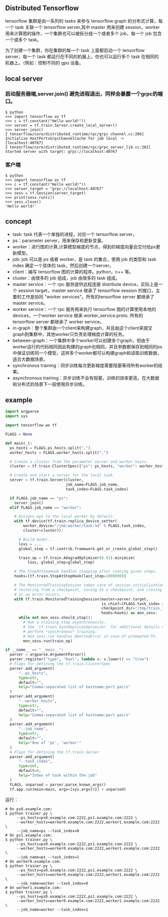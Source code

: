 ## Distributed Tensorflow 
tensorflow 集群是由一系列的 tasks 来参与 tensorflow graph 的分布式计算，每一个 task 关联一个 tensorflow server,其中 master 用来创建 session，worker 用来计算图的操作，一个集群也可以被拆分成一个或者多个 job，每一个 job 包含一个或多个 task。

为了创建一个集群，你在集群的每一个 task 上面都启动一个 tensorflow server，每一个 task 都运行在不同的机器上，你也可以运行多个 task    在相同的机器上。（例如：控制不同的 gpu 设备。

## local server
### 启动服务器端,server.join() 避免进程退出，同样会暴露一个grpc的端口。
```
$ python
>>> import tensorflow as tf
>>> c = tf.constant("Hello world!"))
>>> server = tf.train.Server.create_local_server()
>>> server.join()  
I tensorflow/core/distributed_runtime/rpc/grpc_channel.cc:206] Initialize HostPortsGrpcChannelCache for job local -> {localhost:40767}
I tensorflow/core/distributed_runtime/rpc/grpc_server_lib.cc:202] Started server with target: grpc://localhost:40767
```
### 客户端
```
$ python
>>> import tensorflow as tf
>>> c = tf.constant("Hello world!"))
>>> server_target = "grpc://localhost:40767"
>>> sess = tf.Session(server_target)
>>> print(sess.run(c))
>>> sess.close()  
'Hello world!'
```

## concept

- task: task 代表一个单独的进程，对应一个 tensorflow server。
- ps：parameter server，用来保存和更新变量。
- worker：进行图的计算,计算模型梯度的节点，得到的梯度向量会交付给ps更新模型。
- job: job 可以是 ps 或者 worker，是 task 的集合，使用 job 的类型和 task index 确定一个具体的 task，然后创建一个server。
- client：编写 tensorflow 图的计算的程序。python，c++ 等。
- cluster：由很多的 job 组成，job 由很多的 task 组成。
- master service：一个 rpc 服务提供远程连接 distribute device，实际上是一个 session target，master service 继承了 tensorflow session 的接口，主要的工作是协同 "worker services"。所有的tensorflow server 都继承了 master service。
- worker service：一个 rpc 服务用来执行 tensorflow 图的计算使用本地的 devices，一个worker service 继承 worker_service.proto. 所有的tensorflow server 都继承了 worker service。
- in-graph：整个集群由一个client来构建graph，并且由这个client来提交graph到集群中，其他worker只负责处理梯度计算的任务。
- between-graph：一个集群中多个worker可以创建多个graph，但由于worker运行的代码相同因此构建的graph也相同，并且参数都保存到相同的ps中保证训练同一个模型，这样多个worker都可以构建graph和读取训练数据，适合大数据场景。
- synchronous training：同步训练每次更新梯度需要阻塞等待所有worker的结果。
- asynchronous training：异步训练不会有阻塞，训练的效率更高，在大数据和分布式的场景下一般使用异步训练。

## example 
```python
import argparse
import sys

import tensorflow as tf

FLAGS = None

def main(_):
  ps_hosts = FLAGS.ps_hosts.split(",")
  worker_hosts = FLAGS.worker_hosts.split(",")

  # Create a cluster from the parameter server and worker hosts.
  cluster = tf.train.ClusterSpec({"ps": ps_hosts, "worker": worker_hosts})

  # Create and start a server for the local task.
  server = tf.train.Server(cluster,
                           job_name=FLAGS.job_name,
                           task_index=FLAGS.task_index)

  if FLAGS.job_name == "ps":
    server.join()
  elif FLAGS.job_name == "worker":

    # Assigns ops to the local worker by default.
    with tf.device(tf.train.replica_device_setter(
        worker_device="/job:worker/task:%d" % FLAGS.task_index,
        cluster=cluster)):

      # Build model...
      loss = ...
      global_step = tf.contrib.framework.get_or_create_global_step()

      train_op = tf.train.AdagradOptimizer(0.01).minimize(
          loss, global_step=global_step)

    # The StopAtStepHook handles stopping after running given steps.
    hooks=[tf.train.StopAtStepHook(last_step=1000000)]

    # The MonitoredTrainingSession takes care of session initialization,
    # restoring from a checkpoint, saving to a checkpoint, and closing when done
    # or an error occurs.
    with tf.train.MonitoredTrainingSession(master=server.target,
                                           is_chief=(FLAGS.task_index == 0),
                                           checkpoint_dir="/tmp/train_logs",
                                           hooks=hooks) as mon_sess:
      while not mon_sess.should_stop():
        # Run a training step asynchronously.
        # See `tf.train.SyncReplicasOptimizer` for additional details on how to
        # perform *synchronous* training.
        # mon_sess.run handles AbortedError in case of preempted PS.
        mon_sess.run(train_op)

if __name__ == "__main__":
  parser = argparse.ArgumentParser()
  parser.register("type", "bool", lambda v: v.lower() == "true")
  # Flags for defining the tf.train.ClusterSpec
  parser.add_argument(
      "--ps_hosts",
      type=str,
      default="",
      help="Comma-separated list of hostname:port pairs"
  )
  parser.add_argument(
      "--worker_hosts",
      type=str,
      default="",
      help="Comma-separated list of hostname:port pairs"
  )
  parser.add_argument(
      "--job_name",
      type=str,
      default="",
      help="One of 'ps', 'worker'"
  )
  # Flags for defining the tf.train.Server
  parser.add_argument(
      "--task_index",
      type=int,
      default=0,
      help="Index of task within the job"
  )
  FLAGS, unparsed = parser.parse_known_args()
  tf.app.run(main=main, argv=[sys.argv[0]] + unparsed)
```
运行：
```
# On ps0.example.com:
$ python trainer.py \
     --ps_hosts=ps0.example.com:2222,ps1.example.com:2222 \
     --worker_hosts=worker0.example.com:2222,worker1.example.com:2222 \
     --job_name=ps --task_index=0
# On ps1.example.com:
$ python trainer.py \
     --ps_hosts=ps0.example.com:2222,ps1.example.com:2222 \
     --worker_hosts=worker0.example.com:2222,worker1.example.com:2222 \
     --job_name=ps --task_index=1
# On worker0.example.com:
$ python trainer.py \
     --ps_hosts=ps0.example.com:2222,ps1.example.com:2222 \
     --worker_hosts=worker0.example.com:2222,worker1.example.com:2222 \
     --job_name=worker --task_index=0
# On worker1.example.com:
$ python trainer.py \
     --ps_hosts=ps0.example.com:2222,ps1.example.com:2222 \
     --worker_hosts=worker0.example.com:2222,worker1.example.com:2222 \
     --job_name=worker --task_index=1
```


